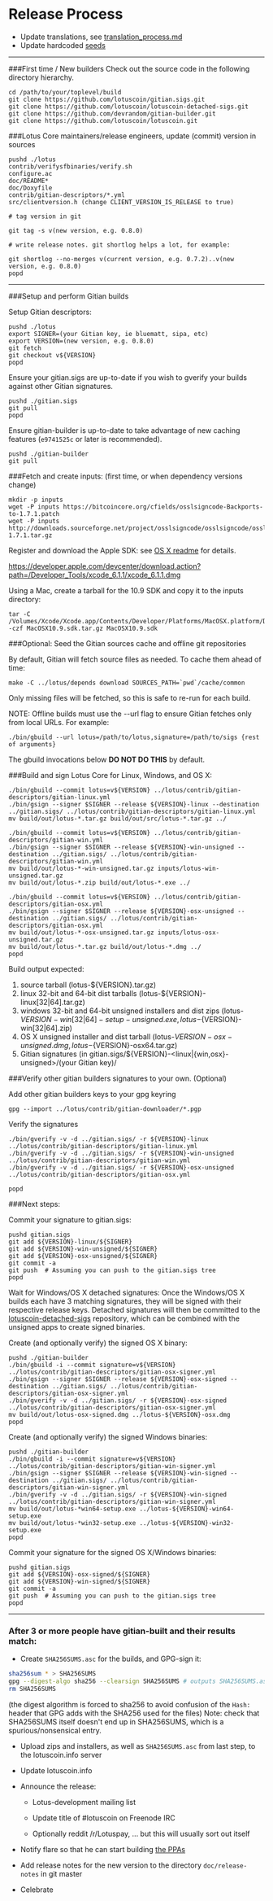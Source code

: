 Release Process
====================

* Update translations, see [translation_process.md](https://github.com/lotuscoin/lotus/blob/master/doc/translation_process.md#syncing-with-transifex)
* Update hardcoded [seeds](/contrib/seeds)

* * *

###First time / New builders
Check out the source code in the following directory hierarchy.

	cd /path/to/your/toplevel/build
	git clone https://github.com/lotuscoin/gitian.sigs.git
	git clone https://github.com/lotuscoin/lotuscoin-detached-sigs.git
	git clone https://github.com/devrandom/gitian-builder.git
	git clone https://github.com/lotuscoin/lotuscoin.git

###Lotus Core maintainers/release engineers, update (commit) version in sources

	pushd ./lotus
	contrib/verifysfbinaries/verify.sh
	configure.ac
	doc/README*
	doc/Doxyfile
	contrib/gitian-descriptors/*.yml
	src/clientversion.h (change CLIENT_VERSION_IS_RELEASE to true)

	# tag version in git

	git tag -s v(new version, e.g. 0.8.0)

	# write release notes. git shortlog helps a lot, for example:

	git shortlog --no-merges v(current version, e.g. 0.7.2)..v(new version, e.g. 0.8.0)
	popd

* * *

###Setup and perform Gitian builds

 Setup Gitian descriptors:

	pushd ./lotus
	export SIGNER=(your Gitian key, ie bluematt, sipa, etc)
	export VERSION=(new version, e.g. 0.8.0)
	git fetch
	git checkout v${VERSION}
	popd

  Ensure your gitian.sigs are up-to-date if you wish to gverify your builds against other Gitian signatures.

	pushd ./gitian.sigs
	git pull
	popd

  Ensure gitian-builder is up-to-date to take advantage of new caching features (`e9741525c` or later is recommended).

	pushd ./gitian-builder
	git pull

###Fetch and create inputs: (first time, or when dependency versions change)

	mkdir -p inputs
	wget -P inputs https://bitcoincore.org/cfields/osslsigncode-Backports-to-1.7.1.patch
	wget -P inputs http://downloads.sourceforge.net/project/osslsigncode/osslsigncode/osslsigncode-1.7.1.tar.gz

 Register and download the Apple SDK: see [OS X readme](README_osx.txt) for details.

 https://developer.apple.com/devcenter/download.action?path=/Developer_Tools/xcode_6.1.1/xcode_6.1.1.dmg

 Using a Mac, create a tarball for the 10.9 SDK and copy it to the inputs directory:

	tar -C /Volumes/Xcode/Xcode.app/Contents/Developer/Platforms/MacOSX.platform/Developer/SDKs/ -czf MacOSX10.9.sdk.tar.gz MacOSX10.9.sdk

###Optional: Seed the Gitian sources cache and offline git repositories

By default, Gitian will fetch source files as needed. To cache them ahead of time:

	make -C ../lotus/depends download SOURCES_PATH=`pwd`/cache/common

Only missing files will be fetched, so this is safe to re-run for each build.

NOTE: Offline builds must use the --url flag to ensure Gitian fetches only from local URLs. For example:
```
./bin/gbuild --url lotus=/path/to/lotus,signature=/path/to/sigs {rest of arguments}
```
The gbuild invocations below <b>DO NOT DO THIS</b> by default.

###Build and sign Lotus Core for Linux, Windows, and OS X:

	./bin/gbuild --commit lotus=v${VERSION} ../lotus/contrib/gitian-descriptors/gitian-linux.yml
	./bin/gsign --signer $SIGNER --release ${VERSION}-linux --destination ../gitian.sigs/ ../lotus/contrib/gitian-descriptors/gitian-linux.yml
	mv build/out/lotus-*.tar.gz build/out/src/lotus-*.tar.gz ../

	./bin/gbuild --commit lotus=v${VERSION} ../lotus/contrib/gitian-descriptors/gitian-win.yml
	./bin/gsign --signer $SIGNER --release ${VERSION}-win-unsigned --destination ../gitian.sigs/ ../lotus/contrib/gitian-descriptors/gitian-win.yml
	mv build/out/lotus-*-win-unsigned.tar.gz inputs/lotus-win-unsigned.tar.gz
	mv build/out/lotus-*.zip build/out/lotus-*.exe ../

	./bin/gbuild --commit lotus=v${VERSION} ../lotus/contrib/gitian-descriptors/gitian-osx.yml
	./bin/gsign --signer $SIGNER --release ${VERSION}-osx-unsigned --destination ../gitian.sigs/ ../lotus/contrib/gitian-descriptors/gitian-osx.yml
	mv build/out/lotus-*-osx-unsigned.tar.gz inputs/lotus-osx-unsigned.tar.gz
	mv build/out/lotus-*.tar.gz build/out/lotus-*.dmg ../
	popd

  Build output expected:

  1. source tarball (lotus-${VERSION}.tar.gz)
  2. linux 32-bit and 64-bit dist tarballs (lotus-${VERSION}-linux[32|64].tar.gz)
  3. windows 32-bit and 64-bit unsigned installers and dist zips (lotus-${VERSION}-win[32|64]-setup-unsigned.exe, lotus-${VERSION}-win[32|64].zip)
  4. OS X unsigned installer and dist tarball (lotus-${VERSION}-osx-unsigned.dmg, lotus-${VERSION}-osx64.tar.gz)
  5. Gitian signatures (in gitian.sigs/${VERSION}-<linux|{win,osx}-unsigned>/(your Gitian key)/

###Verify other gitian builders signatures to your own. (Optional)

  Add other gitian builders keys to your gpg keyring

	gpg --import ../lotus/contrib/gitian-downloader/*.pgp

  Verify the signatures

	./bin/gverify -v -d ../gitian.sigs/ -r ${VERSION}-linux ../lotus/contrib/gitian-descriptors/gitian-linux.yml
	./bin/gverify -v -d ../gitian.sigs/ -r ${VERSION}-win-unsigned ../lotus/contrib/gitian-descriptors/gitian-win.yml
	./bin/gverify -v -d ../gitian.sigs/ -r ${VERSION}-osx-unsigned ../lotus/contrib/gitian-descriptors/gitian-osx.yml

	popd

###Next steps:

Commit your signature to gitian.sigs:

	pushd gitian.sigs
	git add ${VERSION}-linux/${SIGNER}
	git add ${VERSION}-win-unsigned/${SIGNER}
	git add ${VERSION}-osx-unsigned/${SIGNER}
	git commit -a
	git push  # Assuming you can push to the gitian.sigs tree
	popd

  Wait for Windows/OS X detached signatures:
	Once the Windows/OS X builds each have 3 matching signatures, they will be signed with their respective release keys.
	Detached signatures will then be committed to the [lotuscoin-detached-sigs](https://github.com/lotuscoin/lotuscoin-detached-sigs) repository, which can be combined with the unsigned apps to create signed binaries.

  Create (and optionally verify) the signed OS X binary:

	pushd ./gitian-builder
	./bin/gbuild -i --commit signature=v${VERSION} ../lotus/contrib/gitian-descriptors/gitian-osx-signer.yml
	./bin/gsign --signer $SIGNER --release ${VERSION}-osx-signed --destination ../gitian.sigs/ ../lotus/contrib/gitian-descriptors/gitian-osx-signer.yml
	./bin/gverify -v -d ../gitian.sigs/ -r ${VERSION}-osx-signed ../lotus/contrib/gitian-descriptors/gitian-osx-signer.yml
	mv build/out/lotus-osx-signed.dmg ../lotus-${VERSION}-osx.dmg
	popd

  Create (and optionally verify) the signed Windows binaries:

	pushd ./gitian-builder
	./bin/gbuild -i --commit signature=v${VERSION} ../lotus/contrib/gitian-descriptors/gitian-win-signer.yml
	./bin/gsign --signer $SIGNER --release ${VERSION}-win-signed --destination ../gitian.sigs/ ../lotus/contrib/gitian-descriptors/gitian-win-signer.yml
	./bin/gverify -v -d ../gitian.sigs/ -r ${VERSION}-win-signed ../lotus/contrib/gitian-descriptors/gitian-win-signer.yml
	mv build/out/lotus-*win64-setup.exe ../lotus-${VERSION}-win64-setup.exe
	mv build/out/lotus-*win32-setup.exe ../lotus-${VERSION}-win32-setup.exe
	popd

Commit your signature for the signed OS X/Windows binaries:

	pushd gitian.sigs
	git add ${VERSION}-osx-signed/${SIGNER}
	git add ${VERSION}-win-signed/${SIGNER}
	git commit -a
	git push  # Assuming you can push to the gitian.sigs tree
	popd

-------------------------------------------------------------------------

### After 3 or more people have gitian-built and their results match:

- Create `SHA256SUMS.asc` for the builds, and GPG-sign it:
```bash
sha256sum * > SHA256SUMS
gpg --digest-algo sha256 --clearsign SHA256SUMS # outputs SHA256SUMS.asc
rm SHA256SUMS
```
(the digest algorithm is forced to sha256 to avoid confusion of the `Hash:` header that GPG adds with the SHA256 used for the files)
Note: check that SHA256SUMS itself doesn't end up in SHA256SUMS, which is a spurious/nonsensical entry.

- Upload zips and installers, as well as `SHA256SUMS.asc` from last step, to the lotuscoin.info server

- Update lotuscoin.info

- Announce the release:
  - Lotus-development mailing list

  - Update title of #lotuscoin on Freenode IRC

  - Optionally reddit /r/Lotuspay, ... but this will usually sort out itself

- Notify flare so that he can start building [the PPAs](https://launchpad.net/~lotuscoin.info/+archive/ubuntu/lotus)

- Add release notes for the new version to the directory `doc/release-notes` in git master

- Celebrate
